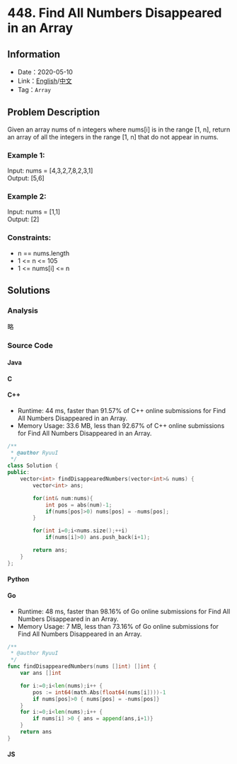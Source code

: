 # 448. Find All Numbers Disappeared in an Array
## Information
* Date：2020-05-10
* Link：[English](https://leetcode.com/problems/find-all-numbers-disappeared-in-an-array/)/[中文](https://leetcode-cn.com/problems/find-all-numbers-disappeared-in-an-array/)
* Tag：`Array`

## Problem Description
Given an array nums of n integers where nums[i] is in the range [1, n], return an array of all the integers in the range [1, n] that do not appear in nums.
### Example 1:  
Input: nums = [4,3,2,7,8,2,3,1]   
Output: [5,6]
### Example 2:  
Input: nums = [1,1]   
Output: [2]
### Constraints:
* n == nums.length
* 1 <= n <= 105
* 1 <= nums[i] <= n

## Solutions
### Analysis
略 
### Source Code
#### Java
#### C
#### C++
* Runtime: 44 ms, faster than 91.57% of C++ online submissions for Find All Numbers Disappeared in an Array.
* Memory Usage: 33.6 MB, less than 92.67% of C++ online submissions for Find All Numbers Disappeared in an Array.
```cpp
/**
 * @author RyuuI
 */
class Solution {
public:
    vector<int> findDisappearedNumbers(vector<int>& nums) {
    	vector<int> ans;

    	for(int& num:nums){
    		int pos = abs(num)-1;
    		if(nums[pos]>0) nums[pos] = -nums[pos];
    	}

    	for(int i=0;i<nums.size();++i)
    		if(nums[i]>0) ans.push_back(i+1);

    	return ans; 
    }
};
```
#### Python
#### Go
* Runtime: 48 ms, faster than 98.16% of Go online submissions for Find All Numbers Disappeared in an Array.
* Memory Usage: 7 MB, less than 73.16% of Go online submissions for Find All Numbers Disappeared in an Array.
```go
/**
 * @author RyuuI
 */
func findDisappearedNumbers(nums []int) []int {
    var ans []int

    for i:=0;i<len(nums);i++ {
        pos := int64(math.Abs(float64(nums[i])))-1
    	if nums[pos]>0 { nums[pos] = -nums[pos]}
    }
    for i:=0;i<len(nums);i++ {
    	if nums[i] >0 { ans = append(ans,i+1)}
    }
    return ans
}
```
#### JS

